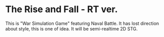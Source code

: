 # The Rise and Fall - RT ver.

This is "War Simulation Game" featuring Naval Battle.
It has lost direction about style, this is one of idea.
It will be semi-realtime 2D STG.

